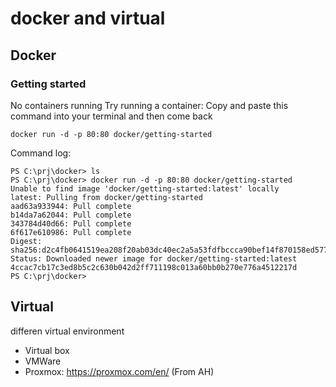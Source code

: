 # docker and virtual


## Docker
### Getting started

No containers running
Try running a container: Copy and paste this command into your terminal and then come back
```
docker run -d -p 80:80 docker/getting-started
```

Command log:

```
PS C:\prj\docker> ls
PS C:\prj\docker> docker run -d -p 80:80 docker/getting-started
Unable to find image 'docker/getting-started:latest' locally
latest: Pulling from docker/getting-started
aad63a933944: Pull complete
b14da7a62044: Pull complete
343784d40d66: Pull complete
6f617e610986: Pull complete
Digest: sha256:d2c4fb0641519ea208f20ab03dc40ec2a5a53fdfbccca90bef14f870158ed577
Status: Downloaded newer image for docker/getting-started:latest
4ccac7cb17c3ed8b5c2c630b042d2ff711198c013a60bb0b270e776a4512217d
PS C:\prj\docker>
```

## Virtual 

differen virtual environment
* Virtual box
* VMWare
* Proxmox: https://proxmox.com/en/  (From AH)
